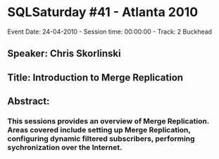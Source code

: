 # SQLSaturday #41 - Atlanta 2010
Event Date: 24-04-2010 - Session time: 00:00:00 - Track: 2 Buckhead
## Speaker: Chris Skorlinski
## Title: Introduction to Merge Replication
## Abstract:
### This sessions provides an overview of Merge Replication.   Areas covered include setting up Merge Replication, configuring  dynamic filtered subscribers, performing sychronization over the Internet.
